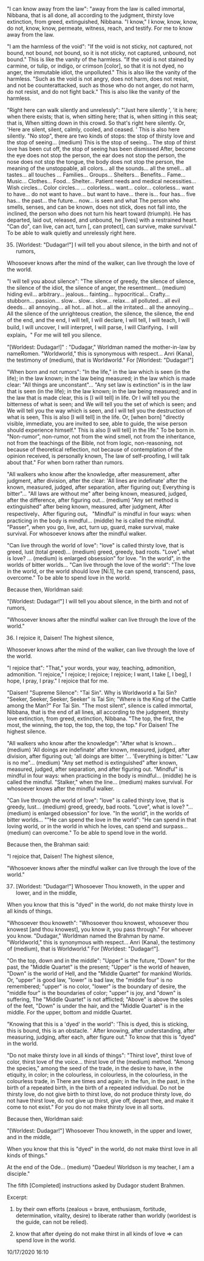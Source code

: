 "I can know away from the law": "away from the law is called immortal, Nibbana,
that is all done, all according to the judgment, thirsty love extinction, from
greed, extinguished, Nibbana. "I know," I know, know, know, do not, know, know,
permeate, witness, reach, and testify. For me to know away from the law.

"I am the harmless of the void": "If the void is not sticky, not captured, not
bound, not bound, not bound, so it is not sticky, not captured, unbound, not
bound." This is like the vanity of the harmless. "If the void is not stained by
carmine, or tulip, or indigo, or crimson [color], so that it is not dyed, no
anger, the immutable idiot, the unpolluted." This is also like the vanity of the
harmless. "Such as the void is not angry, does not harm, does not resist, and
not be counterattacked, such as those who do not anger, do not harm, do not
resist, and do not fight back." This is also like the vanity of the harmless.

"Right here can walk silently and unrelessly": "'Just here silently ', 'it is
here; when there exists; that is, when sitting here; that is, when sitting in
this seat; that is, When sitting down in this crowd. So that's right here
silently. Or, 'Here are silent, silent, calmly, cooled, and ceased. ' This is
also here silently. "No stop", there are two kinds of stops: the stop of thirsty
love and the stop of seeing... (medium) This is the stop of seeing... The stop
of thirst love has been cut off, the stop of seeing has been dismissed After,
become the eye does not stop the person, the ear does not stop the person, the
nose does not stop the tongue, the body does not stop the person, the meaning of
the unstoppable, all colors... all the sounds... all the smell... all tastes...
all touches ... Families... Groups... Shelters... Benefits... Fame... Music...
Clothes... Food... Shelter... Patient needs and medical necessities... Wish
circles... Color circles... ... colorless... want... color... colorless... want
to have... do not want to have... but want to have... there is... four has...
five has... the past... the future... now... is seen and what The person who
smells, senses, and can be known, does not stick, does not fall into, the
inclined, the person who does not turn his heart toward (triumph). He has
departed, laid out, released, and unbound, he [lives] with a restrained heart.
"Can do", can live, can act, turn [, can protect], can survive, make survival."
To be able to walk quietly and unrelessly right here.

35. [Worldest: "Dudagar!"] I will tell you about silence, in the birth and not
    of rumors,

Whosoever knows after the mind of the walker, can live through the love of the
world.

"I will tell you about silence": "The silence of greedy, the silence of silence,
the silence of the idiot, the silence of anger, the resentment... (medium)
hiding evil... arbitrary... jealous... fainting... hypocritical... Crafty...
stubborn... passion... slow... slow... slow... relax... all polluted... all evil
deeds... all annoying... all hot... all hot... all the irritated... all the
annoying... All the silence of the unrighteous creation, the silence, the
silence, the end of the end, and the end, I will tell, I will declare, I will
tell, I will teach, I will build, I will uncover, I will interpret, I will
parse, I will Clarifying、I will explain。" For me will tell you silence.

"[Worldest: Dudagar!]" : "Dudagar," Worldman named the mother-in-law by
nameRomen. "Worldworld," this is synonymous with respect... Anri (Kana), the
testimony of (medium), that is Worldworld." For [Worldest: "Dudagar!"]

"When born and not rumors": "In the life," in the law which is seen (in the
life); in the law known; in the law being measured; in the law which is made
clear: "All things are unconstant"... "Any set law is extinction" is in the law
that is seen (in the life); in the law known; in the law being measured; and in
the law that is made clear, this is [I will tell] in life. Or I will tell you
the bitterness of what is seen; and We will tell you the set of which is seen;
and We will tell you the way which is seen, and I will tell you the destruction
of what is seen, This is also [I will tell] in the life. Or, [when born]
"directly visible, immediate, you are invited to see, able to guide, the wise
person should experience himself." This is also [I will tell] in the life." To
be born in. "Non-rumor", non-rumor, not from the wind smell, not from the
inheritance, not from the teachings of the Bible, not from logic, non-reasoning,
not because of theoretical reflection, not because of contemplation of the
opinion received, is personally known, The law of self-proofing, I will talk
about that." For when born rather than rumors.

"All walkers who know after the knowledge, after measurement, after judgment,
after division, after the clear: 'All lines are indefinate' after the known,
measured, judged, after separation, after figuring out; Everything is bitter"...
"All laws are without me" after being known, measured, judged, after the
difference, after figuring out... (medium) "Any set method is extinguished"
after being known, measured, after judgment, After respectively、After figuring
out。 "Mindful" is mindful in four ways: when practicing in the body is
mindful... (middle) he is called the mindful. "Passer", when you go, live, act,
turn up, guard, make survival, make survival. For whosoever knows after the
mindful walker.

"Can live through the world of love": "love" is called thirsty love, that is
greed, lust (total greed)... (medium) greed, greedy, bad roots. "Love", what is
love? ... (medium) is enlarged obsession" for love. "In the world", in the
worlds of bitter worlds... "Can live through the love of the world": "The love
in the world, or the world should love [Ni.1], he can spend, transcend, pass,
overcome." To be able to spend love in the world.

Because then, Worldman said:

"[Worldest: Dudagar!"] I will tell you about silence, in the birth and not of
rumors,

"Whosoever knows after the mindful walker can live through the love of the
world."

36. I rejoice it, Daisen! The highest silence,

Whosoever knows after the mind of the walker, can live through the love of the
world.

"I rejoice that": "That," your words, your way, teaching, admonition,
admonition. "I rejoice," I rejoice; I rejoice; I rejoice; I want, I take [, I
beg], I hope, I pray, I pray." I rejoice that for me.

"Daisen! "Supreme Silence": "Tai Sin". Why is Worldworld a Tai Sin? "Seeker,
Seeker, Seeker, Seeker" is Tai Sin; "Where is the King of the Cattle among the
Man?" For Tai Sin. "The most silent", silence is called immortal, Nibbana, that
is the end of all lines, all according to the judgment, thirsty love extinction,
from greed, extinction, Nibbana. "The top, the first, the most, the winning, the
top, the top, the top, the top." For Daisen! The highest silence.

"All walkers who know after the knowledge": "After what is known... (medium)
'All doings are indefinate' after known, measured, judged, after division, after
figuring out; 'all doings are bitter '... 'Everything is bitter.' "Law is no
me"... (medium) "Any set method is extinguished" after known, measured, judged,
after separation, and after figuring out. "Mindful" is mindful in four ways:
when practicing in the body is mindful... (middle) he is called the mindful.
"Stalker," when the line... (medium) makes survival. For whosoever knows after
the mindful walker.

"Can live through the world of love": "love" is called thirsty love, that is
greedy, lust... (medium) greed, greedy, bad roots. "Love", what is love? "...
(medium) is enlarged obsession" for love. "In the world", in the worlds of
bitter worlds... ""He can spend the love in the world": "He can spend in that
loving world, or in the world in which he loves, can spend and surpass...
(medium) can overcome." To be able to spend love in the world.

Because then, the Brahman said:

"I rejoice that, Daisen! The highest silence,

"Whosoever knows after the mindful walker can live through the love of the
world."

37. [Worldest: "Dudagar!"] Whosoever Thou knoweth, in the upper and lower, and
    in the middle,

When you know that this is "dyed" in the world, do not make thirsty love in all
kinds of things.

"Whosoever thou knoweth": "Whosoever thou knowest, whosoever thou knowest [and
thou knowest], you know it, you pass through." For whoever you know. "Dudagar,"
Worldman named the Brahman by name. "Worldworld," this is synonymous with
respect... Anri (Kana), the testimony of (medium), that is Worldworld." For
[Worldest: "Dudagar!"].

"On the top, down and in the middle": "Upper" is the future, "Down" for the
past, the "Middle Quartet" is the present; "Upper" is the world of heaven,
"Down" is the world of Hell, and the "Middle Quartet" for mankind Worlds. Or,
"upper" is good law, "lower" is bad law, the "middle four" is no remembered;
"upper" is no color, "lower" is the boundary of desire, the "middle four" is the
boundaries of color; "upper" is joy, and "down" is suffering, The "Middle
Quartet" is not afflicted; "Above" is above the soles of the feet, "Down" is
under the hair, and the "Middle Quartet" is in the middle. For the upper, bottom
and middle Quartet.

"Knowing that this is a 'dyed' in the world": 'This is dyed, this is sticking,
this is bound, this is an obstacle. ' After knowing, after understanding, after
measuring, judging, after each, after figure out." To know that this is "dyed"
in the world.

"Do not make thirsty love in all kinds of things": "Thirst love", thirst love of
color, thirst love of the voice... thirst love of the (medium) method. "Among
the species," among the seed of the trade, in the desire to have, in the
etiquity, in color; in the colourless, in colourless, in the colourless, in the
colourless trade, in There are times and again; in the fun, in the past, in the
birth of a repeated birth, in the birth of a repeated individual. Do not be
thirsty love, do not give birth to thirst love, do not produce thirsty love, do
not have thirst love, do not give up thirst, give off, depart thee, and make it
come to not exist." For you do not make thirsty love in all sorts.

Because then, Worldman said:

"[Worldest: Dudagar!"] Whosoever Thou knoweth, in the upper and lower, and in
the middle,

When you know that this is "dyed" in the world, do not make thirst love in all
kinds of things."

At the end of the Ode... (medium) "Daedeu! Worldson is my teacher, I am a
disciple."

The fifth [Completed] instructions asked by Dudagor student Brahmen.





Excerpt:

1. by their own efforts (zealous = brave, enthusiasm, fortitude, determination,
   vitality, desire) to liberate rather than worldly (worldest is the guide, can
   not be relied).

2. know that after dyeing do not make thirst in all kinds of love ⇒ can spend
   love in the world.

10/17/2020 16:10

